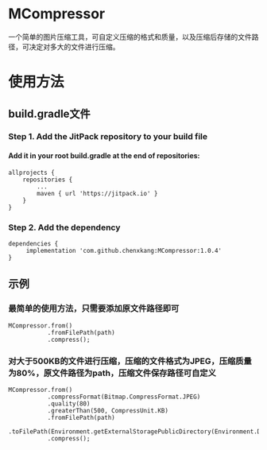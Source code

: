 # MCompressor
一个简单的图片压缩工具，可自定义压缩的格式和质量，以及压缩后存储的文件路径，可决定对多大的文件进行压缩。

# 使用方法

## build.gradle文件

### Step 1. Add the JitPack repository to your build file

#### Add it in your root build.gradle at the end of repositories:

	allprojects {
		repositories {
			...
			maven { url 'https://jitpack.io' }
		}
	}

### Step 2. Add the dependency

	dependencies {
    	 implementation 'com.github.chenxkang:MCompressor:1.0.4'
    }


## 示例

### 最简单的使用方法，只需要添加原文件路径即可

    MCompressor.from()
               .fromFilePath(path)
               .compress();

### 对大于500KB的文件进行压缩，压缩的文件格式为JPEG，压缩质量为80%，原文件路径为path，压缩文件保存路径可自定义

    MCompressor.from()
               .compressFormat(Bitmap.CompressFormat.JPEG)
               .quality(80)
               .greaterThan(500, CompressUnit.KB)
               .fromFilePath(path)
               .toFilePath(Environment.getExternalStoragePublicDirectory(Environment.DIRECTORY_PICTURES).getAbsolutePath())
               .compress();
